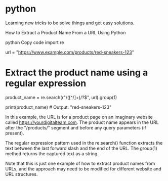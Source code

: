 # python
Learning new tricks to be solve things and get easy solutions.

How to Extract a Product Name From a URL Using Python

python
Copy code
import re

url = "https://www.example.com/products/red-sneakers-123"

# Extract the product name using a regular expression
product_name = re.search(r"/([^/]+)/?$", url).group(1)

print(product_name) # Output: "red-sneakers-123"

In this example, the URL is for a product page on an imaginary website called https://yourdigitalteam.com. The product name appears in the URL after the "/products/" segment and before any query parameters (if present).

The regular expression pattern used in the re.search() function extracts the text between the last forward slash and the end of the URL. The group(1) method returns the captured text as a string.

Note that this is just one example of how to extract product names from URLs, and the approach may need to be modified for different website and URL structures.
